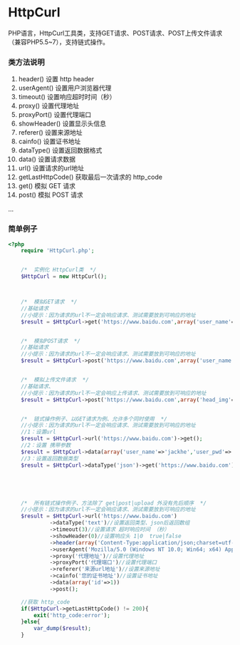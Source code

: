 # HttpCurl

PHP语言，HttpCurl工具类，支持GET请求、POST请求、POST上传文件请求（兼容PHP5.5~7），支持链式操作。

### 类方法说明
1. header() 设置 http header
2. userAgent() 设置用户浏览器代理
3. timeout() 设置响应超时时间（秒）
4. proxy() 设置代理地址
5. proxyPort() 设置代理端口
6. showHeader() 设置显示头信息
7. referer() 设置来源地址
8. cainfo() 设置证书地址
9. dataType() 设置返回数据格式
10. data() 设置请求数据
11. url() 设置请求的url地址
12. getLastHttpCode() 获取最后一次请求的 http_code
13. get() 模拟 GET 请求
14. post() 模拟 POST 请求

...

### 简单例子

```php
<?php
    require 'HttpCurl.php';


    /*  实例化 HttpCurl类  */
    $HttpCurl = new HttpCurl();



    /*  模拟GET请求  */
    //基础请求
    //小提示：因为请求的url不一定会响应请求、测试需要放到可响应的地址
    $result = $HttpCurl->get('https://www.baidu.com',array('user_name'=>'jackhe','user_pwd'=>'123456'));


    /*  模拟POST请求  */
    //基础请求
    //小提示：因为请求的url不一定会响应请求、测试需要放到可响应的地址
    $result = $HttpCurl->post('https://www.baidu.com',array('user_name'=>'jackhe','user_pwd'=>'123456'));


    /*  模拟上传文件请求  */
    //基础请求、
    //小提示：因为请求的url不一定会响应上传请求、测试需要放到可响应的地址
    $result = $HttpCurl->post('https://www.baidu.com',array('head_img'=>'@./user.png'));


    /*  链式操作例子、以GET请求为例、允许多个同时使用  */
    //小提示：因为请求的url不一定会响应请求、测试需要放到可响应的地址
    //1：设置url
    $result = $HttpCurl->url('https://www.baidu.com')->get();
    //2：设置 携带参数
    $result = $HttpCurl->data(array('user_name'=>'jackhe','user_pwd'=>'123456'))->get('https://www.baidu.com');
    //3：设置返回数据类型
    $result = $HttpCurl->dataType('json')->get('https://www.baidu.com');





    /*  所有链式操作例子、方法除了 get|post|upload 外没有先后顺序  */
    //小提示：因为请求的url不一定会响应请求、测试需要放到可响应的地址
    $result = $HttpCurl->url('https://www.baidu.com')
             ->dataType('text')//设置返回类型、json后返回数组
             ->timeout(3)//设置请求 超时响应时间 （秒）
             ->showHeader(0)//设置响应头 1|0  true|false
             ->header(array('Content-Type:application/json;charset=utf-8'))//设置请求 header信息
             ->userAgent('Mozilla/5.0 (Windows NT 10.0; Win64; x64) AppleWebKit/537.36 (KHTML, like Gecko) Chrome/65.0.3325.181 Safari/537.36')//设置请求 header信息
             ->proxy('代理地址')//设置代理地址
             ->proxyPort('代理端口')//设置代理端口
             ->referer('来源url地址')//设置来源地址
             ->cainfo('您的证书地址')//设置证书地址
             ->data(array('id'=>1))
             ->post();

    //获取 http_code
    if($HttpCurl->getLastHttpCode() != 200){
        exit('http_code:error');
    }else{
        var_dump($result);
    }
```
